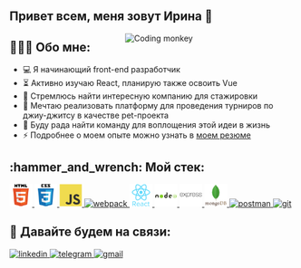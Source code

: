 <h2 align="left">
 <abc>
  <br>Привет всем, меня зовут Ирина 👋 <br>
 </abc>
</h2> 

<img align="right" src="https://knowledge-hub.com/wp-content/uploads/2022/02/Monkey_Kid_Coding.gif" alt="Coding monkey" width="300">
<h2 align="left">👩🏻‍💻 Обо мне:</h2> 

- :computer: Я начинающий front-end разработчик
- :hourglass_flowing_sand: Активно изучаю React, планирую также освоить Vue
- :dart: Стремлюсь найти интересную компанию для стажировки
- 🥋 Мечтаю реализовать платформу для проведения турниров по джиу-джитсу в качестве pet-проекта 
- :hugs: Буду рада найти команду для воплощения этой идеи в жизнь 
- :zap: Подробнее о моем опыте можно узнать в [моем резюме](https://github.com/IrinaSakhno/IrinaSakhno/blob/d33f02ce51e92e4ab1163524e25cdce1a3890b9e/cv.pdf)
<!-- - :mailbox: Как связаться со мной: <a href="https://www.linkedin.com/in/irina-sakhno-05076a241/" target="_blank">
      <img src="https://cdn-icons-png.flaticon.com/512/2504/2504799.png" width="30" height="30" alt="linkedin" />
    </a>
    <a href="https://t.me/IreneBabaeva" target="_blank">
      <img src="https://cdn-icons-png.flaticon.com/512/2111/2111646.png" width="30" height="30" alt="telegram" />
    </a> -->

<h2 align="left">:hammer_and_wrench: Мой стек:</h2>
<p align="left">
    <a href="https://www.w3.org/html/" target="_blank"> <img src="https://raw.githubusercontent.com/devicons/devicon/master/icons/html5/html5-original-wordmark.svg" alt="html5" width="40" height="40"/> </a>
    <a href="https://www.w3schools.com/css/" target="_blank"> <img src="https://raw.githubusercontent.com/devicons/devicon/master/icons/css3/css3-original-wordmark.svg" alt="css3" width="40" height="40"/> </a>
    <a href="https://developer.mozilla.org/en-US/docs/Web/JavaScript" target="_blank"> <img src="https://raw.githubusercontent.com/devicons/devicon/master/icons/javascript/javascript-original.svg" alt="javascript" width="40" height="40"/> </a>
<a href="https://webpack.js.org/" target="_blank"> <img src="https://www.vectorlogo.zone/logos/js_webpack/js_webpack-icon.svg" alt="webpack" width="40" height="40"/> </a>
<a href="https://reactjs.org/" target="_blank"> <img src="https://raw.githubusercontent.com/devicons/devicon/master/icons/react/react-original-wordmark.svg" alt="react" width="40" height="40"/> </a>
      <a href="https://nodejs.org" target="_blank"> <img src="https://raw.githubusercontent.com/devicons/devicon/master/icons/nodejs/nodejs-original-wordmark.svg" alt="nodejs" width="40" height="40"/> </a>
    <a href="https://expressjs.com" target="_blank"> <img src="https://raw.githubusercontent.com/devicons/devicon/master/icons/express/express-original-wordmark.svg" alt="express" width="40" height="40"/> </a>
    <a href="https://www.mongodb.com/" target="_blank"> <img src="https://raw.githubusercontent.com/devicons/devicon/master/icons/mongodb/mongodb-original-wordmark.svg" alt="mongodb" width="40" height="40"/> </a>
<a href="https://www.postman.com/" target="_blank"> <img src="https://www.vectorlogo.zone/logos/getpostman/getpostman-icon.svg" alt="postman" width="40" height="40"/> </a>
<a href="https://git-scm.com/" target="_blank"> <img src="https://www.vectorlogo.zone/logos/git-scm/git-scm-icon.svg" alt="git" width="40" height="40"/> </a>
    </p>


<h2 align="left">💛 Давайте будем на связи: </h2>
<a href="https://www.linkedin.com/in/irina-sakhno-05076a241/" target="_blank">
  <img src="https://cdn-icons-png.flaticon.com/512/2504/2504799.png" width="30" height="30" alt="linkedin" />
</a>
<a href="https://t.me/IreneBabaeva" target="_blank">
  <img src="https://cdn-icons-png.flaticon.com/512/2111/2111646.png" width="30" height="30" alt="telegram" />
</a>
<a href="mailto:irenebabaeva@gmail.com" target="_blank">
  <img src="https://www.freepngimg.com/thumb/gmail/66398-vector-network-icons-computer-graphics-gmail-portable.png" width="30" height="30" alt="gmail" />
</a>



<!--
**IrinaSakhno/IrinaSakhno** is a ✨ _special_ ✨ repository because its `README.md` (this file) appears on your GitHub profile.

Here are some ideas to get you started:

- 🔭 I’m currently working on ...
- 🌱 I’m currently learning ...
- 👯 I’m looking to collaborate on ...
- 🤔 I’m looking for help with ...
- 💬 Ask me about ...
- 📫 How to reach me: ...
- 😄 Pronouns: ...
- ⚡ Fun fact: ...
-->
